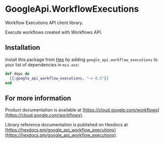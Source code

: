 # GoogleApi.WorkflowExecutions

Workflow Executions API client library.

Execute workflows created with Workflows API.

## Installation

Install this package from [Hex](https://hex.pm) by adding
`google_api_workflow_executions` to your list of dependencies in `mix.exs`:

```elixir
def deps do
  [{:google_api_workflow_executions, "~> 0.5"}]
end
```

## For more information

Product documentation is available at [https://cloud.google.com/workflows](https://cloud.google.com/workflows).

Library reference documentation is published on Hexdocs at
[https://hexdocs.pm/google_api_workflow_executions](https://hexdocs.pm/google_api_workflow_executions).
